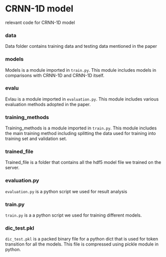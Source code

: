 # CRNN-1D model
 relevant code for CRNN-1D model

### data

Data folder contains training data and testing data mentioned in the paper

### models

Models is a module imported in `train.py`. This module includes models in comparisons with CRNN-1D and CRNN-1D itself.

### evalu

Evlau is a module imported in `evaluation.py`. This module includes various evaluation methods adopted in the paper.

### training_methods

Training_methods is a module imported in `train.py`. This module includes the main training method including splitting the data used for training into training set and validation set.

### trained_file

Trained_file is a folder that contains all the hdf5 model file we trained on the server.

### evaluation.py

 `evaluation.py` is a python script we used for result analysis

### train.py

`train.py` is a a python script we used for training different models.

### dic_test.pkl

`dic_test.pkl` is a packed binary file for a python dict that is used for token transition for all the models. This file is compressed using pickle module in python.